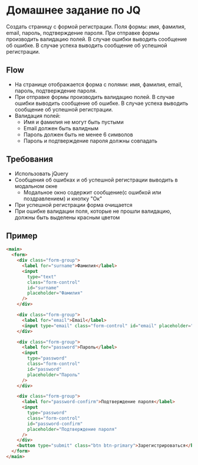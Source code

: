 # Домашнее задание по JQ

Создать страницу с формой регистрации. Поля формы: имя, фамилия, email, пароль, подтверждение пароля. При отправке формы производить валидацию полей. В случае ошибки выводить сообщение об ошибке. В случае успеха выводить сообщение об успешной регистрации.

## Flow

- На странице отображается форма с полями: имя, фамилия, email, пароль, подтверждение пароля.
- При отправке формы производить валидацию полей. В случае ошибки выводить сообщение об ошибке. В случае успеха выводить сообщение об успешной регистрации.
- Валидация полей:
  - Имя и фамилия не могут быть пустыми
  - Email должен быть валидным
  - Пароль должен быть не менее 6 символов
  - Пароль и подтверждение пароля должны совпадать

## Требования

- Использовать jQuery
- Сообщения об ошибках и об успешной регистрации выводить в модальном окне
  - Модальное окно содержит сообщение(с ошибкой или поздравлением) и кнопку "Ок"
- При успешной регистрации форма очищается
- При ошибке валидации поля, которые не прошли валидацию, должны быть выделены красным цветом

## Пример

```html
<main>
  <form>
    <div class="form-group">
      <label for="surname">Фамилия</label>
      <input
        type="text"
        class="form-control"
        id="surname"
        placeholder="Фамилия"
      />
    </div>

    <div class="form-group">
      <label for="email">Email</label>
      <input type="email" class="form-control" id="email" placeholder="Email" />
    </div>

    <div class="form-group">
      <label for="password">Пароль</label>
      <input
        type="password"
        class="form-control"
        id="password"
        placeholder="Пароль"
      />
    </div>

    <div class="form-group">
      <label for="password-confirm">Подтверждение пароля</label>
      <input
        type="password"
        class="form-control"
        id="password-confirm"
        placeholder="Подтверждение пароля"
      />
    </div>
    <button type="submit" class="btn btn-primary">Зарегистрироваться</button>
  </form>
</main>
```

